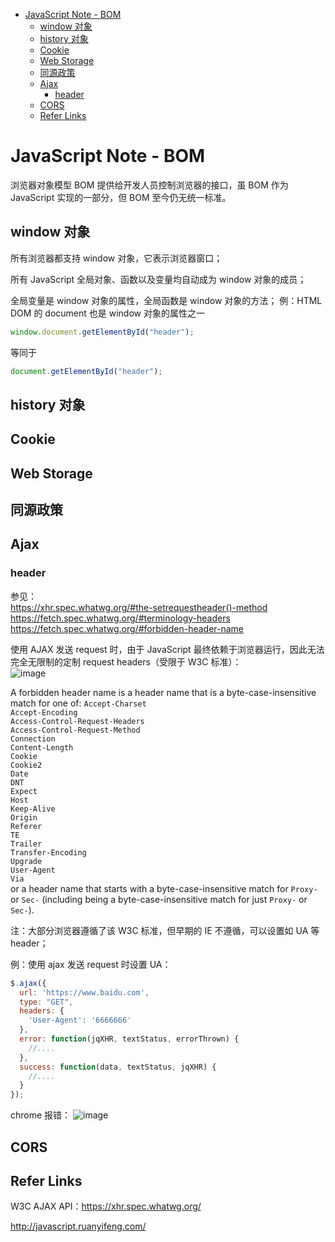 - [JavaScript Note - BOM](#javascript-note---bom)
  - [window 对象](#window-%E5%AF%B9%E8%B1%A1)
  - [history 对象](#history-%E5%AF%B9%E8%B1%A1)
  - [Cookie](#cookie)
  - [Web Storage](#web-storage)
  - [同源政策](#%E5%90%8C%E6%BA%90%E6%94%BF%E7%AD%96)
  - [Ajax](#ajax)
    - [header](#header)
  - [CORS](#cors)
  - [Refer Links](#refer-links)

# JavaScript Note - BOM #

浏览器对象模型 BOM 提供给开发人员控制浏览器的接口，虽 BOM 作为 JavaScript 实现的一部分，但 BOM 至今仍无统一标准。

## window 对象 ##
所有浏览器都支持 window 对象，它表示浏览器窗口；

所有 JavaScript 全局对象、函数以及变量均自动成为 window 对象的成员；

全局变量是 window 对象的属性，全局函数是 window 对象的方法；
例：HTML DOM 的 document 也是 window 对象的属性之一
```javascript
window.document.getElementById("header");
```
等同于
```javascript
document.getElementById("header");
```

## history 对象 ##

## Cookie

## Web Storage

## 同源政策

## Ajax

### header
参见：   
https://xhr.spec.whatwg.org/#the-setrequestheader()-method   
https://fetch.spec.whatwg.org/#terminology-headers    
https://fetch.spec.whatwg.org/#forbidden-header-name     

使用 AJAX 发送 request 时，由于 JavaScript 最终依赖于浏览器运行，因此无法完全无限制的定制 request headers（受限于 W3C 标准）：   
![image](http://otaivnlxc.bkt.clouddn.com/jpg/2017/10/12/e65bd2fa99c02a77e7836a21d661f88f.jpg)

> 
A forbidden header name is a header name that is a byte-case-insensitive match for one of:
`Accept-Charset`   
`Accept-Encoding`   
`Access-Control-Request-Headers`   
`Access-Control-Request-Method`   
`Connection`   
`Content-Length`   
`Cookie`     
`Cookie2`     
`Date`     
`DNT`     
`Expect`     
`Host`     
`Keep-Alive`     
`Origin`     
`Referer`     
`TE`     
`Trailer`     
`Transfer-Encoding`     
`Upgrade`     
`User-Agent`    
`Via`     
or a header name that starts with a byte-case-insensitive match for `Proxy-` or `Sec-` (including being a byte-case-insensitive match for just `Proxy-` or `Sec-`).

注：大部分浏览器遵循了该 W3C 标准，但早期的 IE 不遵循，可以设置如 UA 等 header；

例：使用 ajax 发送 request 时设置 UA：
```javascript
$.ajax({
  url: 'https://www.baidu.com',
  type: "GET",
  headers: {
    'User-Agent': '6666666'
  },
  error: function(jqXHR, textStatus, errorThrown) {
    //....
  },
  success: function(data, textStatus, jqXHR) {
    //....
  }
});
```
chrome 报错：
![image](http://otaivnlxc.bkt.clouddn.com/jpg/2017/10/12/8d89b40ec27526ee23573f5975ca6712.jpg)

## CORS

## Refer Links

W3C AJAX API：https://xhr.spec.whatwg.org/

http://javascript.ruanyifeng.com/
